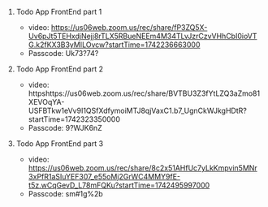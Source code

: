 1. Todo App FrontEnd part 1
   * video: https://us06web.zoom.us/rec/share/fP3ZQ5X-Uv6pJt5TEHxdjNejj8rTLX5RBueNEEm4M34TLvJzrCzvVHhCbI0ioVTG.k2fKX3B3yMILOvcw?startTime=1742236663000
   * Passcode: Uk73?74?

2. Todo App FrontEnd part 2
   * video: httpshttps://us06web.zoom.us/rec/share/BVTBU3Z3fYtLZQ3aZmo81XEVOqYA-USFBTkw1eVv9I1QSfXdfymoiMTJ8qjVaxC1.b7_UgnCkWJkgHDtR?startTime=1742323350000
   * Passcode: 9?WJK6nZ

3. Todo App FrontEnd part 3
   * video: https://us06web.zoom.us/rec/share/8c2x51AHfUc7yLkKmpvin5MNr3xPfR1aSIuYEF307_e55oMj2GrWC4MMY9fE-t5z.wCqGevD_L78mFQKu?startTime=1742495997000
   * Passcode: sm#1g%2b